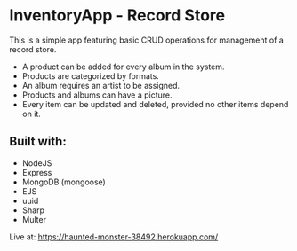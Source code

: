 # InventoryApp - Record Store

This is a simple app featuring basic CRUD operations for management of a record store.

- A product can be added for every album in the system.
- Products are categorized by formats.
- An album requires an artist to be assigned.
- Products and albums can have a picture.
- Every item can be updated and deleted, provided no other items depend on it.

## Built with:

- NodeJS
- Express
- MongoDB (mongoose)
- EJS
- uuid
- Sharp
- Multer

Live at: https://haunted-monster-38492.herokuapp.com/
